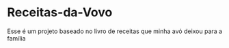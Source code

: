 # Receitas-da-Vovo
Esse é um projeto baseado no livro de receitas que minha avó deixou para a família
